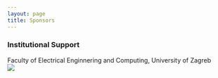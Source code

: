 ```yaml
---
layout: page
title: Sponsors
---
```

### Institutional Support
Faculty of Electrical Enginnering and Computing, University of Zagreb <br>
<img src="FER_logo_3-1_university.png">